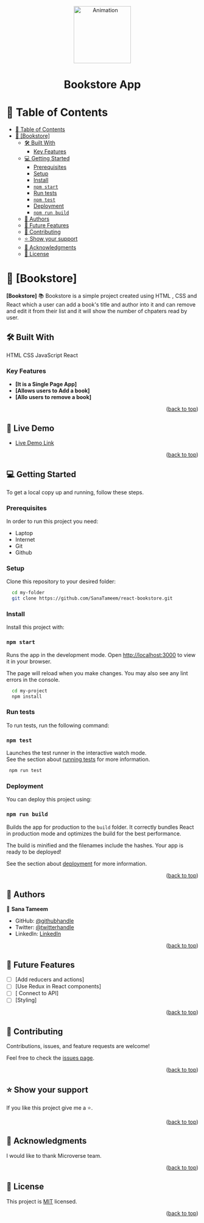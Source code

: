 <p align="center">
  <img src="https://www.picgifs.com/graphics/b/books/graphics-books-732295.gif" alt="Animation" width="150">
</p>

<a name="readme-top"></a>

<div align="center">

  <h1><b>Bookstore App</b></h1>

</div>

<!-- TABLE OF CONTENTS -->

# 📗 Table of Contents

- [📗 Table of Contents](#-table-of-contents)
- [📖 \[Bookstore\] ](#-bookstore-)
  - [🛠 Built With ](#-built-with-)
    - [Key Features ](#key-features-)
  - [💻 Getting Started ](#-getting-started-)
    - [Prerequisites](#prerequisites)
    - [Setup](#setup)
    - [Install](#install)
    - [`npm start`](#npm-start)
    - [Run tests](#run-tests)
    - [`npm test`](#npm-test)
    - [Deployment](#deployment)
    - [`npm run build`](#npm-run-build)
  - [👥 Authors ](#-authors-)
  - [🔭 Future Features ](#-future-features-)
  - [🤝 Contributing ](#-contributing-)
  - [⭐️ Show your support ](#️-show-your-support-)
  - [🙏 Acknowledgments ](#-acknowledgments-)
  - [📝 License ](#-license-)

<!-- PROJECT DESCRIPTION -->

# 📖 [Bookstore] <a name="about-project"></a>

**[Bookstore]** 📚 Bookstore is a simple project created using HTML , CSS and React which a user can add a book's title and author into it and can remove and edit it from their list and it will show the number of chpaters read by user.

## 🛠 Built With <a name="built-with"></a>
HTML
CSS
JavaScript
React 

<!-- Features -->

### Key Features <a name="key-features"></a>

- **[It is a Single Page App]**
- **[Allows users to Add a book]**
- **[Allo users to remove a book]**

<p align="right">(<a href="#readme-top">back to top</a>)</p>

## 🚀 Live Demo <a name="live-demo"></a>

- [Live Demo Link](https://bookstore-w22c.onrender.com/)

<p align="right">(<a href="#readme-top">back to top</a>)</p>

<!-- GETTING STARTED -->

## 💻 Getting Started <a name="getting-started"></a>

To get a local copy up and running, follow these steps.

### Prerequisites

In order to run this project you need:
- Laptop
- Internet 
- Git
- Github

### Setup

Clone this repository to your desired folder:

```sh
  cd my-folder
  git clone https://github.com/SanaTameem/react-bookstore.git
```

### Install

Install this project with:
### `npm start`

Runs the app in the development mode.
Open [http://localhost:3000](http://localhost:3000) to view it in your browser.

The page will reload when you make changes.
You may also see any lint errors in the console.

```sh
  cd my-project
  npm install
```

### Run tests

To run tests, run the following command:

### `npm test`

Launches the test runner in the interactive watch mode.\
See the section about [running tests](https://facebook.github.io/create-react-app/docs/running-tests) for more information.

```sh
 npm run test
```

### Deployment

You can deploy this project using:

### `npm run build`

Builds the app for production to the `build` folder.
It correctly bundles React in production mode and optimizes the build for the best performance.

The build is minified and the filenames include the hashes.
Your app is ready to be deployed!

See the section about [deployment](https://facebook.github.io/create-react-app/docs/deployment) for more information.


<p align="right">(<a href="#readme-top">back to top</a>)</p>

<!-- AUTHORS -->

## 👥 Authors <a name="authors"></a>
👤 **Sana Tameem**

- GitHub: [@githubhandle](https://github.com/SanaTameem)
- Twitter: [@twitterhandle](https://twitter.com/sana_tameem)
- LinkedIn: [LinkedIn](http://linkedin.com/in/sana-tameem-a63b55240)

<p align="right">(<a href="#readme-top">back to top</a>)</p>

<!-- FUTURE FEATURES -->

## 🔭 Future Features <a name="future-features"></a>

- [ ] [Add reducers and actions]
- [ ] [Use Redux in React components]
- [ ] [ Connect to API]
- [ ] [Styling]

<p align="right">(<a href="#readme-top">back to top</a>)</p>

<!-- CONTRIBUTING -->

## 🤝 Contributing <a name="contributing"></a>

Contributions, issues, and feature requests are welcome!

Feel free to check the [issues page](https://github.com/SanaTameem/react-bookstore/issues).

<p align="right">(<a href="#readme-top">back to top</a>)</p>

<!-- SUPPORT -->
## ⭐️ Show your support <a name="support"></a>

If you like this project give me a ⭐️.

<p align="right">(<a href="#readme-top">back to top</a>)</p>

<!-- ACKNOWLEDGEMENTS -->

## 🙏 Acknowledgments <a name="acknowledgements"></a>

I would like to thank Microverse team.

<p align="right">(<a href="#readme-top">back to top</a>)</p>

<!-- LICENSE -->

## 📝 License <a name="license"></a>

This project is [MIT](https://github.com/SanaTameem/react-bookstore/blob/feature/components/MIT.md) licensed.

<p align="right">(<a href="#readme-top">back to top</a>)</p>
